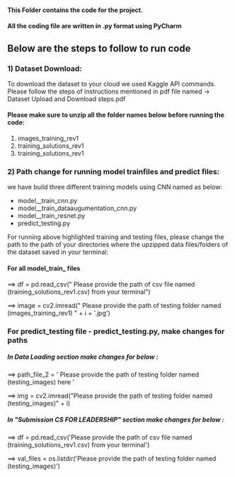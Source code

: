 #### This Folder contains the code for the project.
#### All the coding file are written in .py format using PyCharm

## Below are the steps to follow to run code

### 1) Dataset Download:
To download the dataset to your cloud we used Kaggle API commands.
Please follow the steps of instructions mentioned in pdf file named -> Dataset Upload and Download steps.pdf

#### Please make sure to unzip all the folder names below before running the code:
 1) images_training_rev1
 2) training_solutions_rev1
 3) training_solutions_rev1
 
 ### 2) Path change for running model trainfiles and predict files:
 we have build three different training models using CNN named as below:
  - model__train_cnn.py
  - model__train_dataaugumentation_cnn.py
  - model__train_resnet.py
  - predict_testing.py
  
  For running above highlighted training and testing files, please change the path to the path of your directories where the upzipped     data files/folders of the dataset saved in your terminal:
  
  #### For all model_train_ files 
  ==>  df = pd.read_csv("  Please provide the path of csv file named (training_solutions_rev1.csv) from your terminal") 
  
  ==>  image = cv2.imread(" Please provide the path of testing folder named (images_training_rev1) " + i + '.jpg')
  
  ### For predict_testing file - predict_testing.py, make changes for paths
  ##### In  Data Loading section make changes for below :
  ==>  path_file_2 = ' Please provide the path of testing folder named (testing_images) here '
  
  ==> img = cv2.imread("Please provide the path of testing folder named (testing_images)" + i)
  
  ##### In "Submission CS FOR LEADERSHIP" section make changes for below :
  ==>  df = pd.read_csv('Please provide the path of csv file named (training_solutions_rev1.csv) from your terminal')
  
  ==>  val_files = os.listdir('Please provide the path of testing folder named (testing_images)')
  
  
  
  
